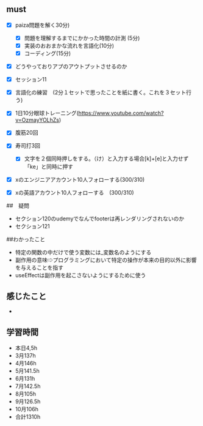 

## must
- [x] paiza問題を解く30分)
  - [x] 問題を理解するまでにかかった時間の計測 (5分)
  - [x] 実装のおおまかな流れを言語化(10分)
  - [x] コーディング(15分)
- [x] どうやっておりアプのアウトプットさせるのか
- [x] セッション11
- [x] 言語化の練習　(2分１セットで思ったことを紙に書く。これを３セット行う)
- [x] 1日10分眼球トレーニング(https://www.youtube.com/watch?v=OzmayYOLhZs)
- [x] 腹筋20回
- [x] 寿司打3回
  - [x] 文字を２個同時押しをする。（け）と入力する場合[k]+[e]と入力せず「ke」と同時に押す
- [x] xのエンジニアアカウント10人フォローする(300/310)
- [x] xの英語アカウント10人フォローする　(300/310)
     

##　疑問
- セクション120のudemyでなんでfooterは再レンダリングされないのか
- セクション121


##わかったこと
- 特定の関数の中だけで使う変数には_変数名のようにする
- 副作用の意味⇨プログラミングにおいて特定の操作が本来の目的以外に影響を与えることを指す
- useEffectは副作用を起こさないようにするために使う



## 感じたこと
- 


## 学習時間
  - 本日4,5h
  - 3月137h
  - 4月146h
  - 5月141.5h
  - 6月131h
  - 7月142.5h
  - 8月105h
  - 9月126.5h
  - 10月106h
  - 合計1310h
    





